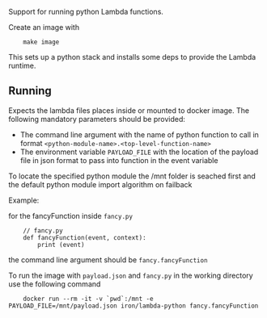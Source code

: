 Support for running python Lambda functions.

Create an image with
```
    make image
```
This sets up a python stack and installs some deps to provide the Lambda runtime.

Running
-------

Expects the lambda files places inside or mounted to docker image.
The following mandatory parameters should be provided:
* The command line argument with the name of python function to call in format `<python-module-name>.<top-level-function-name>`
* The environment variable `PAYLOAD_FILE` with the location of the payload file in json format to pass into function in the event variable

To locate the specified python module the /mnt folder is seached first and the default python module import algorithm on failback

Example:

for the fancyFunction inside `fancy.py`
```
    // fancy.py
    def fancyFunction(event, context):
        print (event)
```
the command line argument should be `fancy.fancyFunction`

To run the image with `payload.json` and `fancy.py` in the working directory use the following command
```
    docker run --rm -it -v `pwd`:/mnt -e PAYLOAD_FILE=/mnt/payload.json iron/lambda-python fancy.fancyFunction
```
